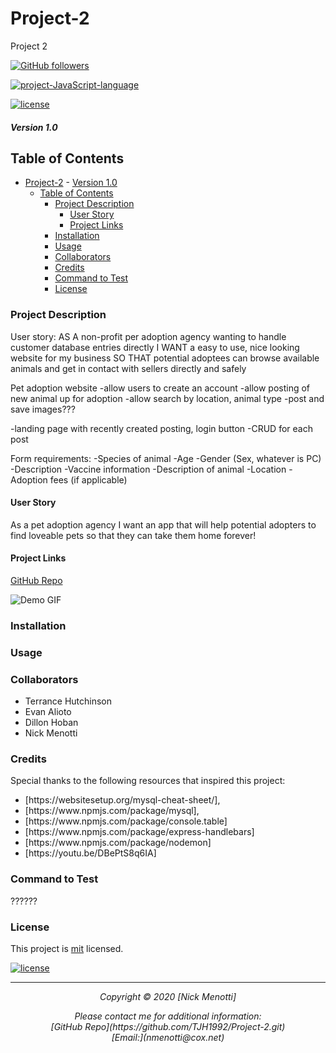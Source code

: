 # Project-2
Project 2

[![GitHub followers](https://img.shields.io/github/followers/Nmenotti20?label=Follow&style=social)](https://github.com/TJH1992/Project-2.git)

[![project-JavaScript-language](https://img.shields.io/static/v1?label=javascript&message=100%&color=yellow)](https://github.com/TJH1992/Project-2.git)

[![license](https://img.shields.io/badge/License-mit-brightgreen.svg)](https://choosealicense.com/licenses/mit/)

##### Version 1.0

## Table of Contents

- [Project-2](#project-2)
        - [Version 1.0](#version-10)
  - [Table of Contents](#table-of-contents)
    - [Project Description](#project-description)
      - [User Story](#user-story)
      - [Project Links](#project-links)
    - [Installation](#installation)
    - [Usage](#usage)
    - [Collaborators](#collaborators)
    - [Credits](#credits)
    - [Command to Test](#command-to-test)
    - [License](#license)

### Project Description

User story:
AS A non-profit per adoption agency wanting to handle customer database entries directly
I WANT a easy to use, nice looking website for my business
SO THAT potential adoptees can browse available animals and get in contact with sellers directly and safely

Pet adoption website
-allow users to create an account
-allow posting of new animal up for adoption
-allow search by location, animal type
-post and save images???

-landing page with recently created posting, login button
-CRUD for each post

Form requirements: 
-Species of animal
-Age
-Gender (Sex, whatever is PC)
-Description
-Vaccine information
-Description of animal
-Location
-Adoption fees (if applicable)

#### User Story

As a pet adoption agency
I want an app that will help potential adopters to find loveable pets
so that they can take them home forever!

#### Project Links

[GitHub Repo](https://github.com/TJH1992/Project-2.git)<br>

![Demo GIF]()<br>

### Installation



### Usage



### Collaborators

<ul>
<li> Terrance Hutchinson </li>
<li>Evan Alioto</li>
<li>Dillon Hoban</li>
<li>Nick Menotti</li>
</ul>

### Credits

Special thanks to the following resources that inspired this project:

<ul>
<li> [https://websitesetup.org/mysql-cheat-sheet/]<https://websitesetup.org/mysql-cheat-sheet/>, </li>
<li> [https://www.npmjs.com/package/mysql]<https://www.npmjs.com/package/mysql>, </li>
<li> [https://www.npmjs.com/package/console.table]<https://www.npmjs.com/package/console.table> </li>
<li> [https://www.npmjs.com/package/express-handlebars]<https://www.npmjs.com/package/express-handlebars> </li>
<li> [https://www.npmjs.com/package/nodemon]<https://www.npmjs.com/package/nodemon> </li>
<li> [https://youtu.be/DBePtS8q6IA]<https://youtu.be/DBePtS8q6IA></li>

</ul>

### Command to Test

??????

### License

This project is [mit](https://choosealicense.com/licenses/mit) licensed.<br>

[![license](https://img.shields.io/badge/License-mit-brightgreen.svg)](https://choosealicense.com/licenses/mit/)

<hr>
<p align='center'><i>
Copyright © 2020 [Nick Menotti]<br>

<p align='center'><i>
Please contact me for additional information:<br>
[GitHub Repo](https://github.com/TJH1992/Project-2.git)<br>
[Email:](nmenotti@cox.net)</i></p>

